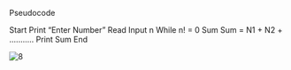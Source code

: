 Pseudocode

Start
Print “Enter Number”
Read Input n
While n! = 0
Sum Sum = N1 + N2 + ...........
Print Sum
End



![8](https://user-images.githubusercontent.com/118686647/210241725-b0fcea1f-e413-4ae3-967a-dde9ed84b411.jpg)
